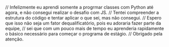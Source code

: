 // Infelizmente eu  aprendi somente a progrmar classes com Python até agora, e não consegui realizar o desafio com JS. 
// Tentei compreender a estrutura do código e tentar aplicar o que sei, mas não consegui.
// Espero que isso não seja um fator dequalificatório, pois eu adoraria fazer parte da equipe, 
// sei que com um pouco mais de tempo eu aprenderia rapidamente o básico necessário para começar o programa de estágio.
// Obrigado pela atenção.